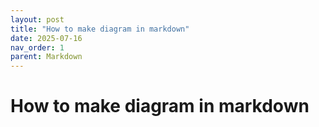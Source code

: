 ```yaml
---
layout: post
title: "How to make diagram in markdown"
date: 2025-07-16
nav_order: 1
parent: Markdown
---
```


# How to make diagram in markdown

